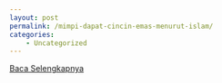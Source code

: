 ```yaml
---
layout: post
permalink: /mimpi-dapat-cincin-emas-menurut-islam/
categories:
    - Uncategorized
---
```


[Baca Selengkapnya](/02)